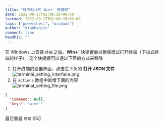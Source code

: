 ```yaml
---
title: "移除默认的 Win+` 快捷键"
date: 2022-09-17T02:00:26+08:00
lastmod: 2022-09-17T02:00:26+08:00
tags: ["powershell", "windows"]
author: "dianbanjiu"
comment: true
headPic: ""
---
```


在 Windows 上安装 `终端` 之后，**Win+`** 快捷键会以聚焦模式打开终端（下拉式终端的样子）。这个快捷键可以通过下面的方式来移除

1. 打开终端的设置界面，点击左下角的 **打开 JSON 文件**  
![terminal_setting_interface.png](https://s2.loli.net/2022/09/17/b2GDLoEchN4wknK.png)  
2. 在 `actions` 数组中新增下面的内容  
![terminal_setting_file.png](https://s2.loli.net/2022/09/17/k3luvNfP5pa2rjx.png)  

```json
{
  "command": null,
  "keys": "win+`"
}
```
最后重启 `终端` 即可